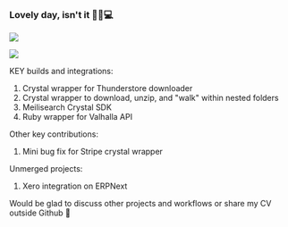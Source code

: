 ### Lovely day, isn't it 🌙🦉💻 
<p>
  <a href="https://skillicons.dev">
    <img src="https://skillicons.dev/icons?i=ruby,rails,crystal,linux,postgres,redis" />
  </a>
</p>
<p>
  <a href="https://skillicons.dev">
    <img src="https://skillicons.dev/icons?i=js,py,docker,css,tailwind" />
  </a>
</p>

KEY builds and integrations:
1. Crystal wrapper for Thunderstore downloader
2. Crystal wrapper to download, unzip, and "walk" within nested folders
3. Meilisearch Crystal SDK
4. Ruby wrapper for Valhalla API

Other key contributions:
1. Mini bug fix for Stripe crystal wrapper

Unmerged projects:
1. Xero integration on ERPNext

Would be glad to discuss other projects and workflows or share my CV outside Github :rocket:
